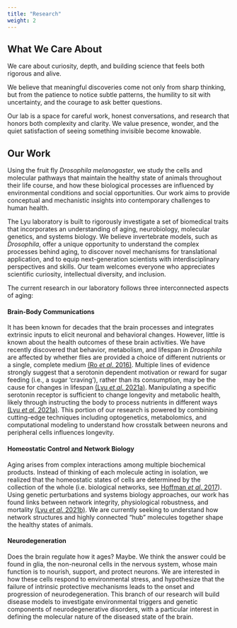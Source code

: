 ```yaml
---
title: "Research"
weight: 2
---
```


## What We Care About

We care about curiosity, depth, and building science that feels both rigorous and alive.

We believe that meaningful discoveries come not only from sharp thinking, but from the patience to notice subtle patterns, the humility to sit with uncertainty, and the courage to ask better questions.

Our lab is a space for careful work, honest conversations, and research that honors both complexity and clarity. We value presence, wonder, and the quiet satisfaction of seeing something invisible become knowable.

## Our Work

Using the fruit fly *Drosophila melanogaster*, we study the cells and molecular pathways that maintain the healthy state of animals throughout their life course, and how these biological processes are influenced by environmental conditions and social opportunities. Our work aims to provide conceptual and mechanistic insights into contemporary challenges to human health.

The Lyu laboratory is built to rigorously investigate a set of biomedical traits that incorporates an understanding of aging, neurobiology, molecular genetics, and systems biology. We believe invertebrate models, such as *Drosophila*, offer a unique opportunity to understand the complex processes behind aging, to discover novel mechanisms for translational application, and to equip next-generation scientists with interdisciplinary perspectives and skills. Our team welcomes everyone who appreciates scientific curiosity, intellectual diversity, and inclusion.

The current research in our laboratory follows three interconnected aspects of aging:

#### Brain-Body Communications

It has been known for decades that the brain processes and integrates extrinsic inputs to elicit neuronal and behavioral changes. However, little is known about the health outcomes of these brain activities. We have recently discovered that behavior, metabolism, and lifespan in *Drosophila* are affected by whether flies are provided a choice of different nutrients or a single, complete medium [(Ro *et al*. 2016)](https://elifesciences.org/articles/16843). Multiple lines of evidence strongly suggest that a serotonin dependent motivation or reward for sugar feeding (i.e., a sugar ‘craving’), rather than its consumption, may be the cause for changes in lifespan [(Lyu *et al*. 2021a)](https://elifesciences.org/articles/59399). Manipulating a specific serotonin receptor is sufficient to change longevity and metabolic health, likely through instructing the body to process nutrients in different ways [(Lyu *et al*. 2021a)](https://elifesciences.org/articles/59399). This portion of our research is powered by combining cutting-edge techniques including optogenetics, metabolomics, and computational modeling to understand how crosstalk between neurons and peripheral cells influences longevity.

#### Homeostatic Control and Network Biology

Aging arises from complex interactions among multiple biochemical products. Instead of thinking of each molecule acting in isolation, we realized that the homeostatic states of cells are determined by the collection of the whole (i.e. biological networks, see [Hoffman *et al*. 2017](https://portlandpress.com/essaysbiochem/article-abstract/61/3/379/78415/Proteomics-and-metabolomics-in-ageing-research?redirectedFrom=fulltext)). Using genetic perturbations and systems biology approaches, our work has found links between network integrity, physiological robustness, and mortality [(Lyu *et al*. 2021b)](https://www.nature.com/articles/s42003-021-02260-5). We are currently seeking to understand how network structures and highly connected “hub” molecules together shape the healthy states of animals.

#### Neurodegeneration

Does the brain regulate how it ages? Maybe. We think the answer could be found in glia, the non-neuronal cells in the nervous system, whose main function is to nourish, support, and protect neurons. We are interested in how these cells respond to environmental stress, and hypothesize that the failure of intrinsic protective mechanisms leads to the onset and progression of neurodegeneration. This branch of our research will build disease models to investigate environmental triggers and genetic components of neurodegenerative disorders, with a particular interest in defining the molecular nature of the diseased state of the brain.
